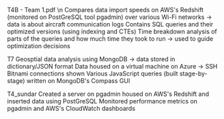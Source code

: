 T4B - Team 1.pdf \n
  Compares data import speeds on AWS's Redshift (monitored on PostGreSQL tool pgadmin) over various Wi-Fi networks -> data is about aircraft communication logs
  Contains SQL queries and their optimized versions (using indexing and CTEs) 
  Time breakdown analysis of parts of the queries and how much time they took to run -> used to guide optimization decisions


T7
  Geosptial data analysis using MongoDB -> data stored in dictionary/JSON format
  Data housed on a virtual machine on Azure -> SSH Bitnami connections shown
  Various JavaScript queries (built stage-by-stage) written on MongoDB's Compass GUI

T4_sundar
  Created a server on pgadmin housed on AWS's Redshift and inserted data using PostGreSQL
  Monitored performance metrics on pgadmin and AWS's CloudWatch dashboards
